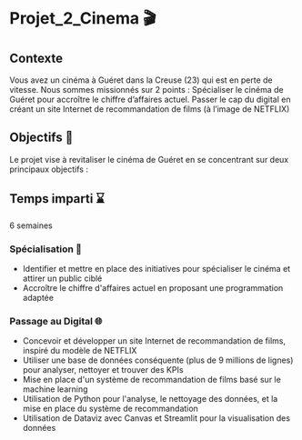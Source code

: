 # Projet_2_Cinema 🎬

## Contexte
Vous avez un cinéma à Guéret dans la Creuse (23) qui est en perte de vitesse. Nous sommes missionnés sur 2 points : Spécialiser le cinéma de Guéret pour accroître le chiffre d’affaires actuel. Passer le cap du digital en créant un site Internet de recommandation de films (à l’image de NETFLIX)

## Objectifs 🎯
Le projet vise à revitaliser le cinéma de Guéret en se concentrant sur deux principaux objectifs :

## Temps imparti ⌛ 
6 semaines

### Spécialisation 🚀
- Identifier et mettre en place des initiatives pour spécialiser le cinéma et attirer un public ciblé
- Accroître le chiffre d'affaires actuel en proposant une programmation adaptée

### Passage au Digital 🌐
- Concevoir et développer un site Internet de recommandation de films, inspiré du modèle de NETFLIX
- Utiliser une base de données conséquente (plus de 9 millions de lignes) pour analyser, nettoyer et trouver des KPIs
- Mise en place d'un système de recommandation de films basé sur le machine learning
- Utilisation de Python pour l'analyse, le nettoyage des données, et la mise en place du système de recommandation
- Utilisation de Dataviz avec Canvas et Streamlit pour la visualisation des données
  
